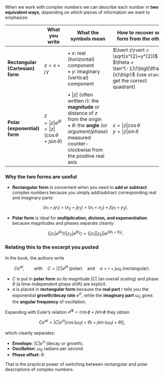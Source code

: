 When we work with complex numbers we can describe each number in **two equivalent ways**, depending on which pieces of information we want to emphasize:

|                                  | What you write                                                              | What the symbols mean                                                                                                                                                                                  | How to recover one form from the other                                                                                            |
| -------------------------------- | --------------------------------------------------------------------------- | ------------------------------------------------------------------------------------------------------------------------------------------------------------------------------------------------------ | --------------------------------------------------------------------------------------------------------------------------------- |
| **Rectangular (Cartesian) form** | $z = x + j\,y$                                                              | • $x$: real (horizontal) component<br>• $y$: imaginary (vertical) component                                                                                                                            | $\lvert z\rvert = \sqrt{x^{2}+y^{2}}$<br>$\theta = \tan^{-1}\!\bigl(\tfrac{y}{x}\bigr)$ (use `atan2` to get the correct quadrant) |
| **Polar (exponential) form**     | $z = \lvert z\rvert e^{j\theta} = \lvert z\rvert(\cos\theta + j\sin\theta)$ | • $\lvert z\rvert$ (often written $r$): the **magnitude** or distance of $z$ from the origin<br>• $\theta$: the **angle** (or *argument/phase*) measured counter-clockwise from the positive real axis | $x = \lvert z\rvert\cos\theta$<br>$y = \lvert z\rvert\sin\theta$                                                                  |

### Why the two forms are useful

* **Rectangular form** is convenient when you need to **add or subtract** complex numbers because you simply add/subtract corresponding real and imaginary parts:

  $$
  (x_1 + j y_1) \;+\; (x_2 + j y_2) \;=\; (x_1 + x_2) \;+\; j(y_1 + y_2).
  $$

* **Polar form** is ideal for **multiplication, division, and exponentiation** because magnitudes and phases separate cleanly:

  $$
  (\lvert z_1\rvert e^{j\theta_1})(\lvert z_2\rvert e^{j\theta_2})
  = (\lvert z_1\rvert\lvert z_2\rvert)e^{j(\theta_1+\theta_2)}.
  $$

### Relating this to the excerpt you posted

In the book, the authors write

$$
C e^{a t},
\qquad\text{with}\quad
C = \lvert C\rvert e^{j\theta}\;(\text{polar})\quad
\text{and}\quad
a = r + j\omega_0\;(\text{rectangular}).
$$

* $C$ is put in **polar form** so its magnitude $\lvert C\rvert$ (an overall scaling) and phase $\theta$ (a time-independent phase shift) are explicit.
* $a$ is placed in **rectangular form** because the **real part** $r$ tells you the exponential **growth/decay rate** $e^{rt}$, while the **imaginary part** $\omega_0$ gives the **angular frequency** of oscillation.

Expanding with Euler’s relation $e^{j\phi} = \cos\phi + j\sin\phi$ they obtain

$$
C e^{a t}
   = \lvert C\rvert e^{rt}\bigl[\cos(\omega_0 t + \theta)
     + j\sin(\omega_0 t + \theta)\bigr],
$$

which cleanly separates:

* **Envelope**: $\lvert C\rvert e^{rt}$ (decay or growth).
* **Oscillation**: $\omega_0$ radians per second.
* **Phase offset**: $\theta$.

That is the practical power of switching between rectangular and polar descriptions of complex numbers.
